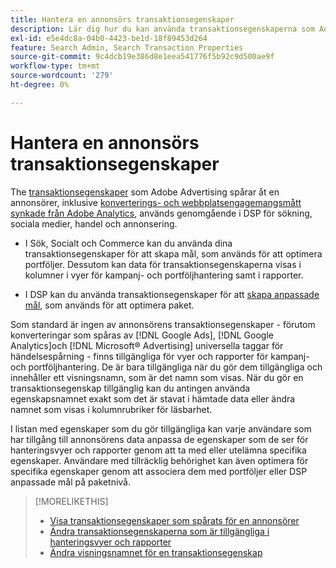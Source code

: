 ```yaml
---
title: Hantera en annonsörs transaktionsegenskaper
description: Lär dig hur du kan använda transaktionsegenskaperna som Adobe Advertising spårar för en annonsörer.
exl-id: e5e4dc8a-04b0-4423-be1d-18f89453d264
feature: Search Admin, Search Transaction Properties
source-git-commit: 9c4dcb19e386d8e1eea541776f5b92c9d500ae9f
workflow-type: tm+mt
source-wordcount: '279'
ht-degree: 0%

---
```


# Hantera en annonsörs transaktionsegenskaper

The [transaktionsegenskaper](/help/search-social-commerce/glossary.md#s-t) som Adobe Advertising spårar åt en annonsörer, inklusive [konverterings- och webbplatsengagemangsmått synkade från Adobe Analytics](/help/integrations/analytics/analytics-data-in-advertising.md), används genomgående i DSP för sökning, sociala medier, handel och annonsering.

* I Sök, Socialt och Commerce kan du använda dina transaktionsegenskaper för att skapa mål, som används för att optimera portföljer. Dessutom kan data för transaktionsegenskaperna visas i kolumner i vyer för kampanj- och portföljhantering samt i rapporter.

* I DSP kan du använda transaktionsegenskaper för att [skapa anpassade mål](/help/dsp/optimization/custom-goal-create.md), som används för att optimera paket.

Som standard är ingen av annonsörens transaktionsegenskaper - förutom konverteringar som spåras av [!DNL Google Ads], [!DNL Google Analytics]och [!DNL Microsoft® Advertising] universella taggar för händelsespårning - finns tillgängliga för vyer och rapporter för kampanj- och portföljhantering. De är bara tillgängliga när du gör dem tillgängliga och innehåller ett visningsnamn, som är det namn som visas. När du gör en transaktionsegenskap tillgänglig kan du antingen använda egenskapsnamnet exakt som det är stavat i hämtade data eller ändra namnet som visas i kolumnrubriker för läsbarhet.

I listan med egenskaper som du gör tillgängliga kan varje användare som har tillgång till annonsörens data anpassa de egenskaper som de ser för hanteringsvyer och rapporter genom att ta med eller utelämna specifika egenskaper. Användare med tillräcklig behörighet kan även optimera för specifika egenskaper genom att associera dem med portföljer eller DSP anpassade mål på paketnivå.

>[!MORELIKETHIS]
>
>* [Visa transaktionsegenskaper som spårats för en annonsörer](transaction-property-view-tracked.md)
>* [Ändra transaktionsegenskaperna som är tillgängliga i hanteringsvyer och rapporter](transaction-property-edit-available.md)
>* [Ändra visningsnamnet för en transaktionsegenskap](transaction-property-edit-display-name.md)
